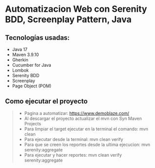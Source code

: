 # Automatizacion Web con Serenity BDD, Screenplay Pattern, Java

## Tecnologías usadas:
* Java 17
* Maven 3.9.10
* Gherkin
* Cucumber for Java
* Lombok
* Serenity BDD
* Screenplay
* Page Object (POM)

## Como ejecutar el proyecto
> * Pagina a automatizar: https://www.demoblaze.com/
> * Al descargar el proyecto actualizar el mvn con Syn Maven Projects
> * Para limpiar el target ejecutar en la terminal el comando: mvn clean
> * Para ejecutar desde la terminal: mvn clean verify
> * Para que se creen los reportes desde la ultima ejecucion: mvn serenity:aggregate
> * Para ejecutar y hacer reportes: mvn clean verify serenity:aggregate

